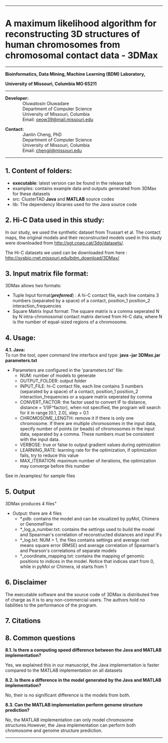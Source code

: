 ------------------------------------------------------------------------------------------------------------------------------------
# A maximum likelihood algorithm for reconstructing 3D structures of human chromosomes from chromosomal contact data - 3DMax
------------------------------------------------------------------------------------------------------------------------------------
**Bioinformatics, Data Mining, Machine Learning (BDM) Laboratory,**

**University of Missouri, Columbia MO 65211**

----------------------------------------------------------------------

**Developer:** <br />
		 &nbsp;&nbsp;&nbsp;&nbsp;&nbsp;&nbsp;&nbsp;&nbsp;&nbsp;&nbsp;&nbsp;&nbsp;&nbsp;&nbsp;Oluwatosin Oluwadare <br />
		 &nbsp;&nbsp;&nbsp;&nbsp;&nbsp;&nbsp;&nbsp;&nbsp;&nbsp;&nbsp;&nbsp;&nbsp;&nbsp;&nbsp;Department of Computer Science <br />
		 &nbsp;&nbsp;&nbsp;&nbsp;&nbsp;&nbsp;&nbsp;&nbsp;&nbsp;&nbsp;&nbsp;&nbsp;&nbsp;&nbsp;University of Missouri, Columbia <br />
		 &nbsp;&nbsp;&nbsp;&nbsp;&nbsp;&nbsp;&nbsp;&nbsp;&nbsp;&nbsp;&nbsp;&nbsp;&nbsp;&nbsp;Email: oeow39@mail.missouri.edu 

**Contact:** <br />
		 &nbsp;&nbsp;&nbsp;&nbsp;&nbsp;&nbsp;&nbsp;&nbsp;&nbsp;&nbsp;&nbsp;&nbsp;&nbsp;&nbsp;Jianlin Cheng, PhD <br />
		 &nbsp;&nbsp;&nbsp;&nbsp;&nbsp;&nbsp;&nbsp;&nbsp;&nbsp;&nbsp;&nbsp;&nbsp;&nbsp;&nbsp;Department of Computer Science <br />
		 &nbsp;&nbsp;&nbsp;&nbsp;&nbsp;&nbsp;&nbsp;&nbsp;&nbsp;&nbsp;&nbsp;&nbsp;&nbsp;&nbsp;University of Missouri, Columbia <br />
		 &nbsp;&nbsp;&nbsp;&nbsp;&nbsp;&nbsp;&nbsp;&nbsp;&nbsp;&nbsp;&nbsp;&nbsp;&nbsp;&nbsp;Email: chengji@missouri.edu 
	 
--------------------------------------------------------------------	

**1.	Content of folders:**
-----------------------------------------------------------	
* **executable**: latest version can be found in the release tab
* examples: contains example data and outputs generated from 3DMax for these datasets 
* src: ClusterTAD **Java** and **MATLAB** source codes
* lib: The dependency libraries used for the Java source code


**2.	Hi-C Data used in this study:**
-----------------------------------------------------------
In our study, we used the synthetic dataset from Trussart et al. The contact maps, the original models and their reconstructed models 
used in this study were downloaded from http://sgt.cnag.cat/3dg/datasets/. 

The Hi-C  datasets we used can be downloaded from here : http://sysbio.rnet.missouri.edu/bdm_download/3DMax/ 


**3.	Input matrix file format:**
-----------------------------------------------------------
3DMax allows two formats:
* Tuple Input format(**_preferred_**) : A hi-C contact file, each line contains 3 numbers (separated by a space) of a contact, position_1 position_2 interaction_frequencies
* Square Matrix Input format: The square matrix is a comma seperated N by N intra-chromosomal contact matrix derived from Hi-C data, where N is the number of equal-sized regions of a chromosome.


**4.	Usage:**
-----------------------------------------------------------
**4.1. 	Java:** <br />
To run the tool, open command line interface and type: 	 **java -jar 3DMax.jar parameters.txt** 

- Parameters are configured in the 'parameters.txt' file:
	+ NUM: number of models to generate
	+ OUTPUT_FOLDER: output folder
	+ INPUT_FILE: hi-C contact file, each line contains 3 numbers (separated by a space) of a contact, position_1 position_2 interaction_frequencies  or a square matrix seperated by comma
	+ CONVERT_FACTOR: the factor used to convert IF to distance, distance = 1/(IF^factor), when not specified, the program will search for it in range [0.1, 2.0], step = 0.1
	+ CHROMOSOME_LENGTH: remove it if there is only one chromosome. If there are multiple chromosomes in the input data, specify number of points (or beads) of chromosomes in the input data, separated by a comma. These numbers must be consistent with the input data.	
	+ VERBOSE: true or false to output gradient values during optmization
	+ LEARNING_RATE: learning rate for the optimization, if optimization fails, try to reduce this value
	+ MAX_ITERATION: maximum number of iterations, the optimization may converge before this number

See in /examples/ for sample files


**5.	Output**
-----------------------------------------------------------
3DMax produces 4  files"

- Output: there are 4 files	
	+ *.pdb: contains the model and can be visualized by pyMol, Chimera or GenomeFlow
	+ *_log_a_number.txt: contains the settings used to build the model and Spearman's correlation of reconstructed distances and input IFs
	+ *_log.txt: NUM > 1, the files contains settings and average root means square error (RMSE) and average correlation of Spearman's and Pearson's correlations of separate models
	+ *_coordinate_mapping.txt: contains the mapping of genomic positions to indices in the model. Notice that indices start from 0, while in pyMol or Chimera, id starts from 1

**6. Disclaimer**
-----------------------------------------------------------
The executable software and the source code of 3DMax is distributed free of charge as it is to any non-commercial users. The authors hold no liabilities to the performance of the program.

**7. Citations**
-----------------------------------------------------------


**8. Common questions**
-----------------------------------------------------------
**8.1. Is there a computing speed difference between the Java and MATLAB implementation?**

Yes, we explained this in our manuscript, the Java implementation is faster compared to the MATLAB implementation on all datasets

**8.2. Is there a difference in the model generated by the Java and MATLAB implementation?**

No, their is no significant difference is the models from both.

**8.3. Can the MATLAB implementation perform genome structure prediction?**

No, the MATLAB implementation can only model chromosome structures.However, the Java implementation can perform both chromosome and genome structure prediction.

-----------------------------------------------------------